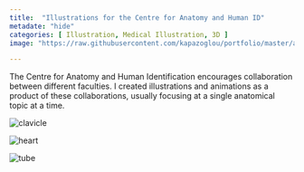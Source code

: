 ```yaml
---
title:  "Illustrations for the Centre for Anatomy and Human ID"
metadate: "hide"
categories: [ Illustration, Medical Illustration, 3D ]
image: "https://raw.githubusercontent.com/kapazoglou/portfolio/master/assets/images/item/med_6.png"

---
```


The Centre for Anatomy and Human Identification encourages collaboration between different faculties. I created  illustrations and animations as a product of these collaborations, usually focusing at a single anatomical topic at a time. 

![clavicle](https://raw.githubusercontent.com/kapazoglou/portfolio/master/assets/images/item/clavicle.png)

![heart](https://raw.githubusercontent.com/kapazoglou/portfolio/master/assets/images/item/med_3.png)

![tube](https://raw.githubusercontent.com/kapazoglou/portfolio/master/assets/images/item/med_5.png)

